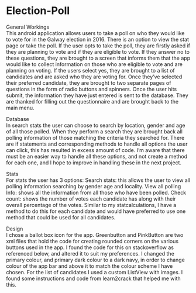 # Election-Poll
General Workings <br />
This android application allows users to take a poll on who they would like to vote for in the Galway election in 2016. There is an option to view the stat page or take the poll. If the user opts to take the poll, they are firstly asked if they are planning to vote and if they are eligible to vote. If they answer no to these questions, they are brought to a screen that informs them that the app would like to collect information on those who are eligible to vote and are planning on voting. If the users select yes, they are brought to a list of candidates and are asked who they are voting for. Once they’ve selected their preferred candidate, they are brought to two separate pages of questions in the form of radio buttons and spinners. Once the user hits submit, the information they have just entered is sent to the database. They are thanked for filling out the questionnaire and are brought back to the main menu.

Database <br />
In search stats the user can choose to search by location, gender and age of all those polled.
When they perform a search they are brought back all polling information of those matching the criteria they searched for. There are if statements and corresponding methods to handle all options the user can click, this has resulted in excess amount of code. I’m aware that there must be an easier way to handle all these options, and not create a method for each one,  and I hope to improve in handling these in the next project.

Stats <br />
For stats the user has 3 options:
Search stats: this allows the user to view all polling information searching by gender age and locality.
View all polling Info: shows all the information from all those who have been polled.
Check count: shows the number of votes each candidate has along with their overall percentage of the votes. Similar to my statcalculations, I have a method to do this for each candidate and would have preferred to use one method that could be used for all candidates.

Design <br />
I chose a ballot box icon for the app.
Greenbutton and PinkButton are two xml files that hold the code for creating rounded corners on the various buttons used in the app. I found the code for this on stackoverflow as referenced below, and altered it to suit my preferences. 
I changed the primary colour, and primary dark colour to a dark navy, in order to change colour of the app bar and above it to match the colour scheme I have chosen.
For the list of candidates I used a custom ListView with images. I found some instructions and code from learn2crack that helped me with this.
